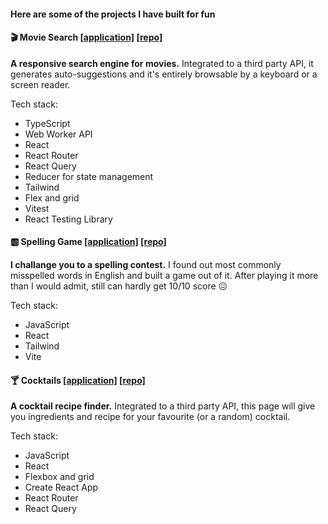 #### Here are some of the projects I have built for fun

#### 🎬 Movie Search [[application]](https://volkanungan.github.io/movie-search/) [[repo]](https://github.com/volkanungan/movie-search)<br>
**A responsive search engine for movies.** Integrated to a third party API, it generates auto-suggestions and it's entirely browsable by a keyboard or a screen reader.

Tech stack:
- TypeScript
- Web Worker API
- React
- React Router
- React Query
- Reducer for state management
- Tailwind
- Flex and grid
- Vitest
- React Testing Library

#### 🆎 Spelling Game [[application]](https://volkanungan.github.io/spelling-quiz/) [[repo]](https://github.com/volkanungan/spelling-quiz)
**I challange you to a spelling contest.** I found out most commonly misspelled words in English and built a game out of it. After playing it more than I would admit, still can hardly get 10/10 score 😖

Tech stack:
- JavaScript
- React
- Tailwind
- Vite

#### 🍸 Cocktails [[application]](https://volkanungan.github.io/cocktails/) [[repo]](https://github.com/volkanungan/cocktails)<br>
**A cocktail recipe finder.** Integrated to a third party API, this page will give you ingredients and recipe for your favourite (or a random) cocktail.

Tech stack:
- JavaScript
- React
- Flexbox and grid
- Create React App
- React Router
- React Query


